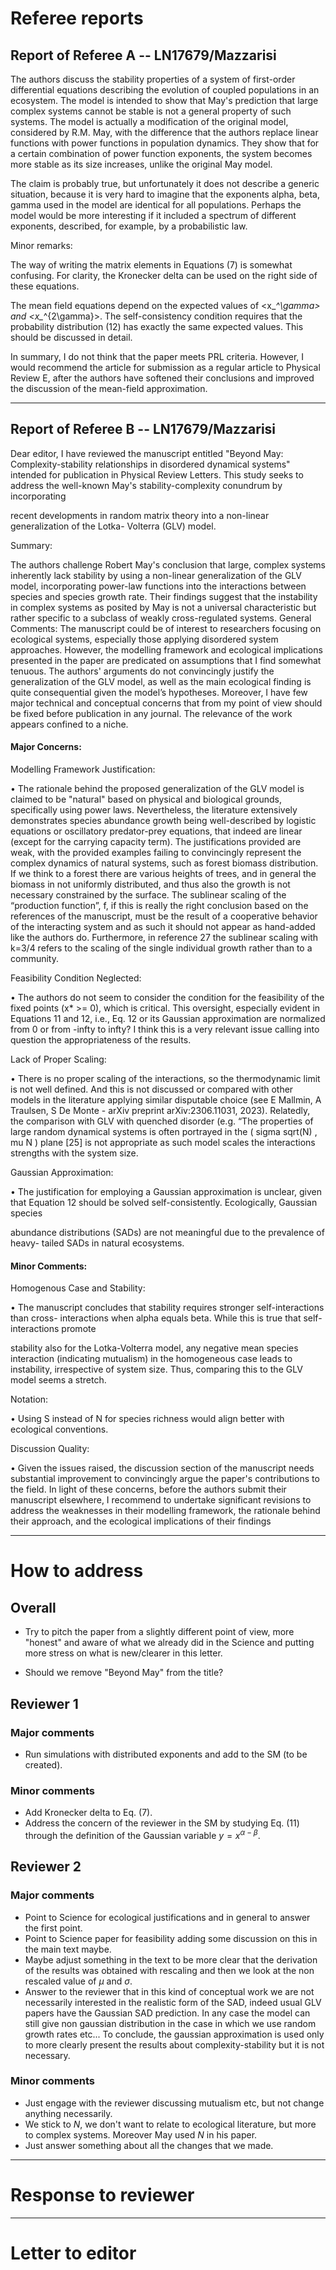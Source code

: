 # Referee reports

## Report of Referee A -- LN17679/Mazzarisi

The authors discuss the stability properties of a system of
first-order differential equations describing the evolution of coupled
populations in an ecosystem. The model is intended to show that May's
prediction that large complex systems cannot be stable is not a
general property of such systems. The model is actually a modification
of the original model, considered by R.M. May, with the difference
that the authors replace linear functions with power functions in
population dynamics. They show that for a certain combination of power
function exponents, the system becomes more stable as its size
increases, unlike the original May model.

The claim is probably true, but unfortunately it does not describe a
generic situation, because it is very hard to imagine that the
exponents alpha, beta, gamma used in the model are identical for all
populations. Perhaps the model would be more interesting if it
included a spectrum of different exponents, described, for example, by
a probabilistic law.

Minor remarks:

The way of writing the matrix elements in Equations (7) is somewhat
confusing. For clarity, the Kronecker delta can be used on the right
side of these equations.

The mean field equations depend on the expected values of <x_*^\gamma>
and <x_*^{2\gamma}>. The self-consistency condition requires that the
probability distribution (12) has exactly the same expected values.
This should be discussed in detail.

In summary, I do not think that the paper meets PRL criteria. However,
I would recommend the article for submission as a regular article to
Physical Review E, after the authors have softened their conclusions
and improved the discussion of the mean-field approximation.

---

## Report of Referee B -- LN17679/Mazzarisi

Dear editor,
I have reviewed the manuscript entitled "Beyond May: Complexity-stability relationships in
disordered dynamical systems" intended for publication in Physical Review Letters. This study
seeks to address the well-known May's stability-complexity conundrum by incorporating

recent developments in random matrix theory into a non-linear generalization of the Lotka-
Volterra (GLV) model.

Summary:

The authors challenge Robert May's conclusion that large, complex systems inherently lack
stability by using a non-linear generalization of the GLV model, incorporating power-law
functions into the interactions between species and species growth rate. Their findings
suggest that the instability in complex systems as posited by May is not a universal
characteristic but rather specific to a subclass of weakly cross-regulated systems.
General Comments:
The manuscript could be of interest to researchers focusing on ecological systems, especially
those applying disordered system approaches. However, the modelling framework and
ecological implications presented in the paper are predicated on assumptions that I find
somewhat tenuous. The authors' arguments do not convincingly justify the generalization of
the GLV model, as well as the main ecological finding is quite consequential given the model’s
hypotheses. Moreover, I have few major technical and conceptual concerns that from my
point of view should be fixed before publication in any journal.
The relevance of the work appears confined to a niche.

#### Major Concerns:

Modelling Framework Justification:

• The rationale behind the proposed generalization of the GLV model is claimed to be
"natural" based on physical and biological grounds, specifically using power laws.
Nevertheless, the literature extensively demonstrates species abundance growth
being well-described by logistic equations or oscillatory predator-prey equations, that
indeed are linear (except for the carrying capacity term). The justifications provided
are weak, with the provided examples failing to convincingly represent the complex
dynamics of natural systems, such as forest biomass distribution. If we think to a forest
there are various heights of trees, and in general the biomass in not uniformly
distributed, and thus also the growth is not necessary constrained by the surface. The
sublinear scaling of the “production function”, f, if this is really the right conclusion
based on the references of the manuscript, must be the result of a cooperative
behavior of the interacting system and as such it should not appear as hand-added
like the authors do. Furthermore, in reference 27 the sublinear scaling with k=3/4
refers to the scaling of the single individual growth rather than to a community.

Feasibility Condition Neglected:

• The authors do not seem to consider the condition for the feasibility of the fixed points
(x* >= 0), which is critical. This oversight, especially evident in Equations 11 and 12,
i.e., Eq. 12 or its Gaussian approximation are normalized from 0 or from -infty to infty?
I think this is a very relevant issue calling into question the appropriateness of the
results.

Lack of Proper Scaling:

• There is no proper scaling of the interactions, so the thermodynamic limit is not well
defined. And this is not discussed or compared with other models in the literature
applying similar disputable choice (see E Mallmin, A Traulsen, S De Monte - arXiv
preprint arXiv:2306.11031, 2023). Relatedly, the comparison with GLV with quenched
disorder (e.g. “The properties of large random dynamical systems is often portrayed
in the ( sigma sqrt(N) , mu N ) plane [25] is not appropriate as such model scales the
interactions strengths with the system size.

Gaussian Approximation:

• The justification for employing a Gaussian approximation is unclear, given that
Equation 12 should be solved self-consistently. Ecologically, Gaussian species

abundance distributions (SADs) are not meaningful due to the prevalence of heavy-
tailed SADs in natural ecosystems.

#### Minor Comments:

Homogenous Case and Stability:

• The manuscript concludes that stability requires stronger self-interactions than cross-
interactions when alpha equals beta. While this is true that self-interactions promote

stability also for the Lotka-Volterra model, any negative mean species interaction
(indicating mutualism) in the homogeneous case leads to instability, irrespective of
system size. Thus, comparing this to the GLV model seems a stretch.

Notation:

• Using S instead of N for species richness would align better with ecological
conventions.

Discussion Quality:

• Given the issues raised, the discussion section of the manuscript needs substantial
improvement to convincingly argue the paper's contributions to the field.
In light of these concerns, before the authors submit their manuscript elsewhere, I
recommend to undertake significant revisions to address the weaknesses in their modelling
framework, the rationale behind their approach, and the ecological implications of their
findings

---

# How to address

## Overall

- Try to pitch the paper from a slightly different point of view, more "honest" and aware of what we already did in the Science and putting more stress on what is new/clearer in this letter.

- Should we remove "Beyond May" from the title?

## Reviewer 1

### Major comments

- Run simulations with distributed exponents and add to the SM (to be created).

### Minor comments

- Add Kronecker delta to Eq. (7).
- Address the concern of the reviewer in the SM by studying Eq. (11) through the definition of the Gaussian variable $y=x^{\alpha-\beta}$.

## Reviewer 2

### Major comments

- Point to Science for ecological justifications and in general to answer the first point.
- Point to Science paper for feasibility adding some discussion on this in the main text maybe.
- Maybe adjust something in the text to be more clear that the derivation of the results was obtained with rescaling and then we look at the non rescaled value of $\mu$ and $\sigma$.
- Answer to the reviewer that in this kind of conceptual work we are not necessarily interested in the realistic form of the SAD, indeed usual GLV papers have the Gaussian SAD prediction. In any case the model can still give non gaussian distribution in the case in which we use random growth rates etc... To conclude, the gaussian approximation is used only to more clearly present the results about complexity-stability but it is not necessary.

### Minor comments

- Just engage with the reviewer discussing mutualism etc, but not change anything necessarily.
- We stick to $N$, we don't want to relate to ecological literature, but more to complex systems. Moreover May used $N$ in his paper.
- Just answer something about all the changes that we made.

---

# Response to reviewer

---

# Letter to editor

